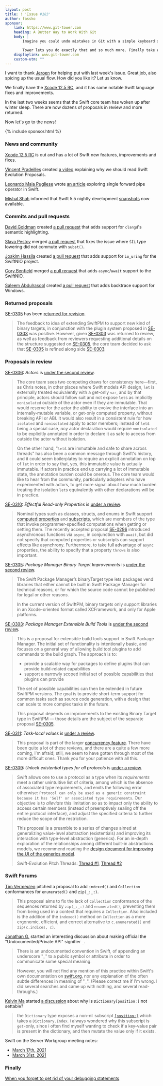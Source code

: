 ```yaml
---
layout: post
title: ! 'Issue #183'
author: fassko
sponsor:
    link: https://www.git-tower.com
    heading: A Better Way to Work With Git
    body: |
        Imagine you could undo mistakes in Git with a simple keyboard shortcut, use Interactive Rebase via drag and drop or clone a repository from GitHub with a single click.

        Tower lets you do exactly that and so much more. Finally take advantage of Git’s powerful feature set - in a beautiful GUI that will make you more productive every single day. Try it free for 30 days.
    displaylink: www.git-tower.com
    custom-utm: ""
---
```


I want to thank [Jeroen](https://twitter.com/AppForce1) for helping put with last week's issue. Great job, also spicing up the usual flow. How did you like it? Let us know.

We finally have the [Xcode 12.5 RC](https://developer.apple.com/documentation/xcode-release-notes/xcode-12_5-release-notes#Swift), and it has some notable Swift language fixes and improvements.

In the last two weeks seems that the Swift core team has woken up after winter sleep. There are now dozens of proposals in review and more returned.

Now let's go to the news!

<!--excerpt-->

{% include sponsor.html %}

### News and community

[Xcode 12.5 RC](https://developer.apple.com/documentation/xcode-release-notes/xcode-12_5-release-notes#Swift) is out and has a lot of Swift new features, improvements and fixes.

[Vincent Pradeilles](https://twitter.com/v_pradeilles) created [a video](https://www.youtube.com/watch?v=pSTU6UlA4uw) explaining why we should read Swift Evolution Proposals.

[Leonardo Maia Pugliese](https://twitter.com/Leo_Pugliese) wrote [an article](https://holyswift.app/single-forward-pipe-operator-in-swift) exploring single forward pipe operator in Swift.

[Mishal Shah](https://twitter.com/mishaldshah) informed that Swift 5.5 nightly development [snapshots](https://swift.org/download/#snapshots) now available.

### Commits and pull requests

[David Goldman](https://github.com/DavidGoldman) created [a pull request](https://github.com/apple/sourcekit-lsp/pull/388) that adds support for `clangd`'s semantic highlighting.

[Slava Pestov](https://twitter.com/slava_pestov) merged [a pull request](https://github.com/apple/swift/pull/36940) that fixes the issue where `SIL` type lowering did not commute with `subst()`.

[Joakim Hassila](https://github.com/hassila) created [a pull request](https://github.com/apple/swift-nio/pull/1804) that adds support for `io_uring` for the SwiftNIO project.

[Cory Benfield](https://github.com/Lukasa) merged [a pull request](https://github.com/apple/swift-nio/pull/1701) that adds `async`/`await` support to the SwiftNIO.

[Saleem Abdulrasool](https://twitter.com/compnerd) created [a pull request](https://github.com/swift-server/swift-backtrace/pull/42) that adds backtrace support for Windows.

### Returned proposals

[SE-0305](https://forums.swift.org/t/se-0305-package-manager-binary-target-improvements/45589) has been [returned for revision](https://forums.swift.org/t/returned-for-revision-se-0305-package-manager-binary-target-improvements/47441).

> The feedback to idea of extending SwiftPM to support new kind of binary targets, in conjunction with the  plugin system proposed in [SE-0303](https://github.com/apple/swift-evolution/blob/main/proposals/0303-swiftpm-extensible-build-tools.md) was positive. However, given [SE-0303](https://github.com/apple/swift-evolution/blob/main/proposals/0303-swiftpm-extensible-build-tools.md) was returned to review, as well as feedback from reviewers requesting additional details on the structure suggested on [SE-0305](https://github.com/apple/swift-evolution/blob/main/proposals/0305-swiftpm-binary-target-improvements.md), the core team decided to ask that [SE-0305](https://github.com/apple/swift-evolution/blob/main/proposals/0305-swiftpm-binary-target-improvements.md) is refined along side [SE-0303](https://github.com/apple/swift-evolution/blob/main/proposals/0303-swiftpm-extensible-build-tools.md).

### Proposals in review

[SE-0306](https://github.com/apple/swift-evolution/blob/main/proposals/0306-actors.md): *Actors* is [under the second review](https://forums.swift.org/t/se-0306-second-review-actors/47291).

> The core team sees two competing draws for consistency here—first, as Chris notes, in other places where Swift models API design, `let` is externally treated equivalently with a get-only `var`, and by that principle, actors should follow suit and not expose `let`s as implicitly `nonisolated` outside of the actor even if they are immutable. That would reserve for the actor the ability to evolve the interface into an internally-mutable variable, or get-only computed property, without breaking API or ABI. It would also result in a consistent rule for how `isolated` and `nonisolated` apply to actor members; instead of `let`s being a special case, _any_ actor declaration would require `nonisolated` to be explicitly annotated in order to declare it as safe to access from outside the actor without isolation.
> 
> On the other hand, "`let`s are immutable and safe to share across threads" has also been a common message through Swift's history, and it could seem boilerplatey to require an explicit annotation on top of `let` in order to say that, yes, this immutable value is actually immutable. If actors in practice end up carrying a lot of immutable state, the annotation burden could be onerous. The core team would like to hear from the community, particularly adopters who have experimented with actors, to get more signal about how much burden treating the isolation `let`s equivalently with other declarations will be in practice.

[SE-0310](https://github.com/apple/swift-evolution/blob/main/proposals/0310-effectful-readonly-properties.md): *Effectful Read-only Properties* is [under a review](https://forums.swift.org/t/se-0310-effectful-read-only-properties/47401).

> Nominal types such as classes, structs, and enums in Swift support [computed properties](https://docs.swift.org/swift-book/LanguageGuide/Properties.html) and [subscripts](https://docs.swift.org/swift-book/LanguageGuide/Subscripts.html), which are members of the type that invoke programmer-specified computations when getting or setting them.  The recently accepted proposal [SE-0296](https://github.com/apple/swift-evolution/blob/main/proposals/0296-async-await.md) introduced asynchronous functions via `async`, in conjunction with `await`, but did not specify that computed properties or subscripts can support effects like asynchrony.  Furthermore, to take full advantage of `async` properties, the ability to specify that a property `throws` is also important.

[SE-0305](https://github.com/apple/swift-evolution/blob/main/proposals/0305-swiftpm-binary-target-improvements.md): *Package Manager Binary Target Improvements* is [under the second review](https://forums.swift.org/t/se-0305-2nd-review-package-manager-binary-target-improvements/47439).

> The Swift Package Manager’s binaryTarget type lets packages vend libraries that either cannot be built in Swift Package Manager for technical reasons, or for which the source code cannot be published for legal or other reasons.
>
> In the current version of SwiftPM, binary targets only support libraries in an Xcode-oriented format called XCFramework, and only for Apple platforms.

[SE-0303](https://github.com/apple/swift-evolution/blob/main/proposals/0303-swiftpm-extensible-build-tools.md): *Package Manager Extensible Build Tools* is [under the second review](https://forums.swift.org/t/se-0303-2nd-review-package-manager-extensible-build-tools/47438).

> This is a proposal for extensible build tools support in Swift Package Manager. The initial set of functionality is intentionally basic, and focuses on a general way of allowing build tool plugins to add commands to the build graph. The approach is to:
>
> * provide a scalable way for packages to define plugins that can provide build-related capabilities
> * support a narrowly scoped initial set of possible capabilities that plugins can provide
>
> The set of possible capabilities can then be extended in future SwiftPM versions. The goal is to provide short-term support for common tasks such as source code generation, with a design that can scale to more complex tasks in the future.
>
> This proposal depends on improvements to the existing Binary Target type in SwiftPM — those details are the subject of the separate proposal [SE-0305](https://github.com/apple/swift-evolution/blob/main/proposals/0305-swiftpm-binary-target-improvements.md).

[SE-0311](https://github.com/apple/swift-evolution/blob/main/proposals/0311-task-locals.md): *Task-local values* is [under a review](https://forums.swift.org/t/se-0311-task-local-values/47478).

> This proposal is part of the larger [concurrency feature](https://forums.swift.org/t/swift-concurrency-roadmap/41611).  There have been quite a lot of these reviews, and there are a quite a few more coming,  I'm afraid; still, we seem to have gotten through most of the more difficult ones.  Thank you for your patience with all this.

[SE-0309](https://github.com/apple/swift-evolution/blob/main/proposals/0309-unlock-existential-types-for-all-protocols.md): *Unlock existential types for all protocols* is [under a review](https://forums.swift.org/t/se-0309-unlock-existential-types-for-all-protocols/47515).

> Swift allows one to use a protocol as a type when its _requirements_ meet a rather unintuitive list of criteria, among which is the absence of associated type requirements, and emits the following error otherwise: `Protocol can only be used as a generic constraint because it has 'Self' or associated type requirements`. Our objective is to _alleviate_ this limitation so as to impact only the ability to access certain members (instead of preemptively sealing off the entire protocol interface), and adjust the specified criteria to further reduce the scope of the restriction.
> 
> This proposal is a preamble to a series of changes aimed at generalizing value-level abstraction (existentials) and improving its interaction with type-level abstraction (generics). For an in-depth exploration of the relationships among different built-in abstractions models, we recommend reading the [design document for improving the UI of the generics model](https://forums.swift.org/t/improving-the-ui-of-generics/22814).
>
> Swift-Evolution Pitch Threads: [Thread #1](https://forums.swift.org/t/lifting-the-self-or-associated-type-constraint-on-existentials/18025), [Thread #2](https://forums.swift.org/t/unlock-existential-types-for-all-protocols/40665)

### Swift Forums

[Tim Vermeulen](https://forums.swift.org/u/timv) pitched a proposal to add `indexed()` and `Collection` conformances for `enumerated()` and `zip(_:_:)`.

> This proposal aims to fix the lack of `Collection` conformance of the sequences returned by `zip(_:_:)` and `enumerated()`, preventing them from being used in a context that requires a `Collection`. Also included is the addition of the `indexed()` method on `Collection` as a more ergonomic, efficient, and correct alternative to `c.enumerated()` and `zip(c.indices, c)`.

[Jonathan G.](https://forums.swift.org/u/1oo7) started an interesting discussion about making official the "Undocumented/Private API" signifier `_`.

> There is an undocumented convention in Swift, of appending an underscore "_" to a public symbol or attribute in order to communicate some special meaning.
>
> However, you will not find any mention of this practice within Swift's own documentation on [swift.org](http://swift.org/), nor any explanation of the often subtle differences in meaning of "_". (Please correct me if I'm wrong. I did several searches and came up with nothing, and several read-throughs.)

[Kelvin Ma](https://github.com/kelvin13) started [a discussion](https://forums.swift.org/t/why-is-dictionary-position-not-settable/47435) about why is `Dictionary[position:]` not settable?

> the `Dictionary` type exposes a non-nil subscript [`[position:]`](https://developer.apple.com/documentation/swift/dictionary/2831255-subscript) which takes a `Dictionary.Index`. i always wondered why this subscript is `get`-only, since i often find myself wanting to check if a key-value pair is present in the dictionary, and then mutate the value only if it exists.

Swift on the Server Workgroup meeting notes:

* [March 17th, 2021](https://forums.swift.org/t/march-17th-2021/47427)
* [March 31st, 2021](https://forums.swift.org/t/march-31st-2021/47404)

### Finally

[When you forget to get rid of your debugging statements](https://twitter.com/towernter/status/1383815365520629760)
